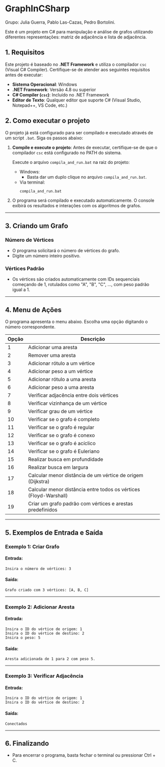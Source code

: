 # **GraphInCSharp**

Grupo: Julia Guerra, Pablo Las-Cazas, Pedro Bortolini.

Este é um projeto em C# para manipulação e análise de grafos utilizando diferentes representações: matriz de adjacência e lista de adjacência.

## 1. Requisitos
Este projeto é baseado no **.NET Framework** e utiliza o compilador `csc` (Visual C# Compiler). Certifique-se de atender aos seguintes requisitos antes de executar:

- **Sistema Operacional**: Windows
- **.NET Framework**: Versão 4.8 ou superior
- **C# Compiler (`csc`)**: Incluído no .NET Framework
- **Editor de Texto**: Qualquer editor que suporte C# (Visual Studio, Notepad++, VS Code, etc.)

## **2. Como executar o projeto**

O projeto já está configurado para ser compilado e executado através de um script `.bat`. Siga os passos abaixo:

1. **Compile e execute o projeto**:
    Antes de executar, certifique-se de que o compilador `csc` está configurado no PATH do sistema.

   Execute o arquivo `compila_and_run.bat` na raiz do projeto:
   - Windows:
     - Basta dar um duplo clique no arquivo `compila_and_run.bat`.
   - Via terminal:
     ```bash
     compila_and_run.bat
     ```

3. O programa será compilado e executado automaticamente. O console exibirá os resultados e interações com os algoritmos de grafos.

---

## 3. Criando um Grafo

### Número de Vértices
- O programa solicitará o número de vértices do grafo.
- Digite um número inteiro positivo.

### Vértices Padrão
- Os vértices são criados automaticamente com IDs sequenciais começando de 1, rotulados como "A", "B", "C", ..., com peso padrão igual a 1.

---

## 4. Menu de Ações
O programa apresenta o menu abaixo. Escolha uma opção digitando o número correspondente.

| Opção | Descrição                                                         |  
|-------|-------------------------------------------------------------------|
| 1     | Adicionar uma aresta                                              |
| 2     | Remover uma aresta                                                |
| 3     | Adicionar rótulo a um vértice                                     |
| 4     | Adicionar peso a um vértice                                       |
| 5     | Adicionar rótulo a uma aresta                                     |
| 6     | Adicionar peso a uma aresta                                       |
| 7     | Verificar adjacência entre dois vértices                          |
| 8     | Verificar vizinhança de um vértice                                |
| 9     | Verificar grau de um vértice                                      |
| 10    | Verificar se o grafo é completo                                   |
| 11    | Verificar se o grafo é regular                                    |
| 12    | Verificar se o grafo é conexo                                     |
| 13    | Verificar se o grafo é acíclico                                   |
| 14    | Verificar se o grafo é Euleriano                                  |
| 15    | Realizar busca em profundidade                                    |
| 16    | Realizar busca em largura                                         |
| 17    | Calcular menor distância de um vértice de origem (Dijkstra)       |
| 18    | Calcular menor distância entre todos os vértices (Floyd-Warshall) |
| 19    | Criar um grafo padrão com vértices e arestas predefinidos         |

---

## 5. Exemplos de Entrada e Saída

### Exemplo 1: Criar Grafo

#### Entrada:
```
Insira o número de vértices: 3
```

#### Saída:
```
Grafo criado com 3 vértices: [A, B, C]
```

---

### Exemplo 2: Adicionar Aresta

#### Entrada:
```
Insira o ID do vértice de origem: 1
Insira o ID do vértice de destino: 2
Insira o peso: 5
```

#### Saída:
```
Aresta adicionada de 1 para 2 com peso 5.
```

---

### Exemplo 3: Verificar Adjacência

#### Entrada:
```
Insira o ID do vértice de origem: 1
Insira o ID do vértice de destino: 2
```

#### Saída:
```
Conectados
```

---

## 6. Finalizando
- Para encerrar o programa, basta fechar o terminal ou pressionar Ctrl + C.
